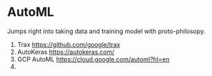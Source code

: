 # AutoML
Jumps right into taking data and training model with proto-philosopy.

1. Trax 
https://github.com/google/trax
2. AutoKeras https://autokeras.com/
3. GCP AutoML https://cloud.google.com/automl?hl=en
4. 
